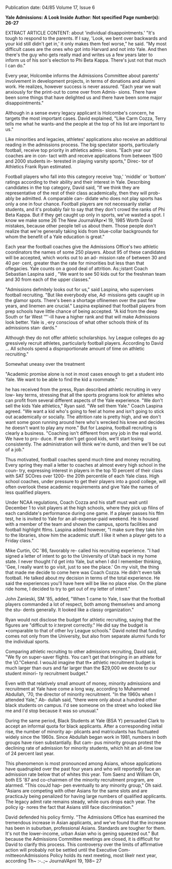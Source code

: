 Publication date: 04/85
Volume 17, Issue 6

**Yale Admissions: A Look Inside**
**Author: Not specified**
**Page number(s): 26-27**

EXTRACT ARTICLE CONTENT:
about 'individual disappointments.' "It's 
tough to respond to the parents. If I say, 
'Look, we bent over backwards and your 
kid still didn't get in,' it only makes them 
feel worse," he said. "My most difficult 
cases are the ones who got into Harvard 
and not into Yale. And then there's the 
guy who gets really mad and writes us a 
few years later to inform us of his son's 
election to Phi Beta Kappa. There's just 
not that much I can do." 

Every year, Holcombe informs the 
Admissions Committee about parents' 
involvement in development projects, in 
terms of donations and alumni work. He 
realizes, 
however 
success 
is 
never 
assured. "Each year we wait anxiously for 
the print-out to come over from Admis-
sions. There have been some things that 
have delighted us and there have been 
some major disappointments." 

Although in a sense every legacy 
applicant is Holcombe's concern, he 
targets the most important cases. David 
explained, "Like Carm Cozza, Terry tells 
me what he wants-and the people at the 
top of his list are important to us." 

Like minorities and legacies, athletes' 
applications also receive an additional 
reading in the admissions process. The 
big spectator sports, particularly football, 
receive top priority in athletics admis-
sions. "Each year our coaches are in con-
tact with and receive applications from 
between 1500 and 2000 students in-
terested in playing varsity sports," Direc-
tor of Athletics Frank Ryan estimated. 

Football players who fall into this 
category receive 'top,' 'middle' or 'bottom' 
ratings according to their ability and their 
interest in Yale. Describing candidates in 
the top category, David said, "If we think 
they are representative of the rest of their 
class academically, then they will prob-
ably be admitted. A comparable can-
didate who does not play sports has only 
a one in four chance. Football players are 
not necessarily stellar students, and it's 
probably fair to say that they don't crowd 
the ranks of Phi Beta Kappa. But if 
they get caught up only in sports, we've 
wasted a spot. I know we make some 
26 The New JournaVApr•l 19, 1985 
Worth David 
mistakes, because other people tell us 
about them. Those people don't realize 
that we're generally taking kids from 
blue-collar backgrounds for whom the 
benefit of a Yale education is great." 

Each year the football coaches give the 
Admissions Office's 
two athletic 
coordinators the names of some 250 
players. About 95 of these candidates will 
be accepted, which works out to an ad-
mission rate of between 30 and 40 per· 
cent, greater than the rate for minorities 
but less than that oflegacies. Yale counts 
on a good deal of attrition. As:;istant 
Coach Sebastian Laspina said , "We want 
to see 50 kids out for the freshman team 
and 30 from each of the upper classes." 

"Admissions defmitely looks out for 
us," said Laspina, who supervises football 
recruiting. "But like everybody else, Ad· 
missions gets caught up in the glamor 
spots. There's been a shortage oflinemen 
over the past few years, and linemen are 
crucial." Laspina explained that football 
players from prep schools have little 
chance of being accepted. "A kid from the 
deep South or far West '"'-ill have a higher 
rank and that will make Admissions look 
better. Yale is ,·ery conscious of what 
other schools think of its admissions stan· 
dards." 

Although they do not offer athletic 
scholarships. Ivy League colleges do ag· 
gressively recruit athletes, particularly 
football players. According to David ... All 
schools spend a disproportionate amount 
of time on athletic recruiting." 

Somewhat uneasy over the treatment


"Academic promise 
alone is not in most 
cases enough to get a 
student into Yale. We 
want to be able to 
find the kid a 
roommate." 

he has received from the press, Ryan 
described athletic recruiting in very low-
key terms, stressing that all the sports 
programs look for athletes who can profit 
from several different aspects of the Yale 
experience. "We don't sell the kids Yale 
athletics," Ryan said. "We sell them 
Yale." Coach Laspina agreed. "We want 
a kid who's going to feel at home and isn't 
going to stick out academically or socially. 
The attrition rate is pretty high, and we 
don't want some goon running around 
here who's wrecked his knee and decides 
he doesn't want to play any more." But 
for Laspina, football recruiting is clearly a 
business. "Coaching isn't different from 
any job in the real world. We have to pro-
duce. If we don't get good kids, we'll start 
losing consistently. The administration 
will think we're dumb, and then we'll be 
out of a job." 

Thus motivated, 
football coaches 
spend much time and money recruiting. 
Every spring they mail a letter to coaches 
at almost every high school in the coun-
try, expressing interest in players in the 
top 10 percent of their class with SAT 
SCOres over 1200- the 20th percentile of 
each Yale class. High school coaches, 
under pressure to get their players into a 
good college, will often overlook these 
academic requirements and give Yale the 
names of less qualified players. 

Under NCAA regulations, Coach 
Cozza and his staff must wait until 
December 1 to visit players at the high 
schools, where they pick up filins of each 
candidate's performance during one 
game. If a player passes his ftlm test, he 
is invited to Yale for an all-expense-paid 
weekend. He is housed with a member 
of the team and shown the campus, 
sports facilities and football highlight 
ftlms. Laspina added however, "I make 
sure they take him to the libraries, show 
him the academic stuff. I like it when a 
player gets to a Friday class." 

Mike Curtin, OC '86, favorably re-
called his recruiting experience. "I had 
signed a letter of intent to go to the 
University of Utah back in my home 
state. I never thought I'd get into Yale, 
but when I did I remember thinking, 
'Gee, I really want to go visit, just to see 
the place.' On my visit, the thing that 
made me decide to come here was Coach 
Cozza. He didn't even talk football. He 
talked about my decision in terms of the 
total experience. He said the experiences 
you'll have here will be like no place else. 
On the plane ride home, I decided to try 
to get out of my letter of intent." 

John Zanieski, SM '85, added, "When 
1 came to Yale, I saw that the football 
players commanded a lot of respect, both 
among themselves and among the stu-
dents generally. It looked like a classy 
organization." 

Ryan would not disclose the budget for 
athletic recruiting, saying that the figures 
are "difficult to ir.terpret correctly." He 
did say the budget is •comparable to that 
of other Ivy League schools." David 
noted that funding comes not only from 
the University, but also from separate 
alumni funds for the individual sports. 

Comparing athletic recruiting to other 
admissions recruiting, David said, "We 
fly on super-saver flights. You can't get 
that bringing in an athlete for the 
\O."Cekend. I wouJd imagine that th• 
athletic recruitment budget is much 
larger than ours and far larger than the 
$29,000 we devote to our student minori-
ty recruitment budget." 

Even with that relatively small amount 
of money, minority admissions and 
recruitment at Yale have come a long 
way, according to Muhammed Abdullah, 
'70, the director of minority recruitment. 
"In the 1960s when I attended Yale," Ab-
dullah said, "there were only about a 
hundred other black students on campus. 
I'd see someone on the street who looked 
like me and I'd stop because it was so 
unusual." 

During 
the same 
period, 
Black 
Students at Yale (BSA Y) persuaded 
Clark to accept an informal quota for 
black applicants. After a corresponding 
initial rise, the number of minority ap-
plicants and matriculants has fluctuated 
widely since the 1960s. Since Abdullah 
began work in 1981, numbers in both 
groups have risen substantially. But cam-
pus minority groups protest the declining 
rate of admission for minority students, 
which hit an all-time low of 24 percent 
last year. 

This phenomenon is most pronounced 
among Asians, whose applications have 
quadrupled over the past four years and 
who will reportedly face an admission 
rate below that of whites this year. Tom 
Saenz and William Oh, both ES '87 and 
co-chairmen of the minority recruitment 
program, are alarmed. "This couJd hap-
pen eventually to any minority group," 
Oh said. "Asians are competing with 
other Asians for the same slots and are 
practicaJy being penalized for having 
large numbers of qualified applicants. 
The legacy admit rate remains steady, 
while ours drops each year. The policy ig-
nores the fact that Asians still face 
discrimination." 

David defended his policy firmly. "The 
Admissions Office has examined the 
tremendous increase in Asian applicants, 
and we've found that the increase has 
been in suburban, professional Asians. 
Standards are tougher for them. It's not 
the lower-income, urban Asian who is 
gening squeezed out." But because the 
Admissions Committee meetings are 
closed, it is difficult for David to clarify 
this process. This controversy over the 
limits of affirmative action will probably 
not be settled until the Executive Com-
rnitteeonAdmissions Policy holds its next 
meeting, most likelr next year, according 
Th~ :-..;~ JournaVApnl 19, 198~ 27